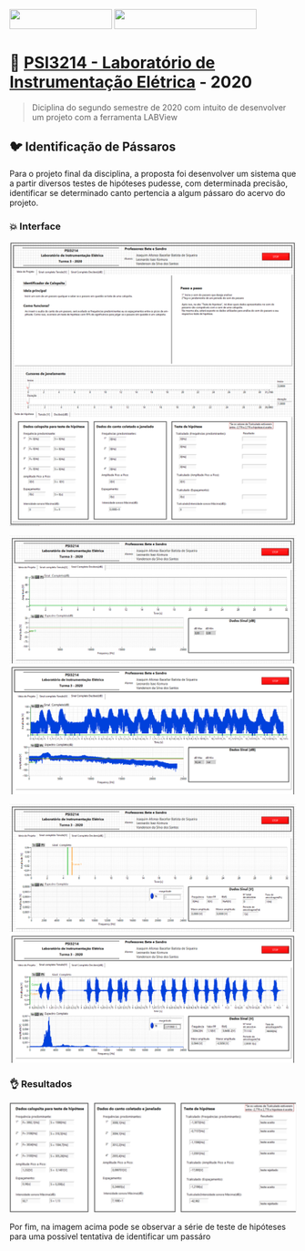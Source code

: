 <p align="left">
  <img src="https://forthebadge.com/images/badges/built-with-love.svg" width="180px" height="35px"/>
  <img src="https://forthebadge.com/images/badges/works-on-my-machine.svg" width="250px" height="35px"/>
</p>

# 🎹 [PSI3214 - Laboratório de Instrumentação Elétrica](https://uspdigital.usp.br/jupiterweb/obterDisciplina?sgldis=PSI3214) - 2020

> Diciplina do segundo semestre de 2020 com intuito de desenvolver um projeto com a ferramenta LABView

## 🐦 Identificação de Pássaros

Para o projeto final da disciplina, a proposta foi desenvolver um sistema que a partir diversos testes de hipóteses pudesse, com determinada precisão, identificar se determinado canto pertencia a algum pássaro do acervo do projeto.

### 💥 Interface

![painel_frontal](assets/imgs/painel_frontal.png)


<p align="left">
  <img src="assets/imgs/interface_sinal_decibel.png"/>
  <img src="assets/imgs/medida_decibel_completo.png"/>
</p>

<p align="left">
  <img src="assets/imgs/interface_sinal_tensao.png"/>
  <img src="assets/imgs/medida_tensao_completo.png"/>
</p>

### 👌 Resultados

![resultados dos teste de hipóteses](assets/imgs/resultados.png)

Por fim, na imagem acima pode se observar a série de teste de hipóteses para uma possivel tentativa de identificar um passáro
